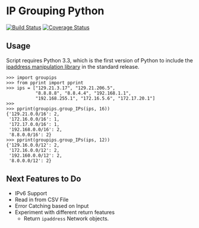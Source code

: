 IP Grouping Python
==================
[![Build
Status](https://travis-ci.org/RyPeck/IP-Grouping-Python.png?branch=master)](https://travis-ci.org/RyPeck/IP-Grouping-Python) [![Coverage Status](https://coveralls.io/repos/RyPeck/IP-Grouping-Python/badge.png)](https://coveralls.io/r/RyPeck/IP-Grouping-Python)

## Usage

Script requires Python 3.3, which is the first version of Python to include the [ipaddress manipulation library](http://docs.python.org/3.3/library/ipaddress) in the standard release.

~~~
>>> import groupips
>>> from pprint import pprint
>>> ips = ["129.21.3.17", "129.21.206.5", 
           "8.8.8.8", "8.8.4.4", "192.168.1.1",
           "192.168.255.1", "172.16.5.6", "172.17.20.1"]
>>> 
>>> pprint(groupips.group_IPs(ips, 16))
{'129.21.0.0/16': 2,
 '172.16.0.0/16': 1,
 '172.17.0.0/16': 1,
 '192.168.0.0/16': 2,
 '8.8.0.0/16': 2}
>>> pprint(groupips.group_IPs(ips, 12))
{'129.16.0.0/12': 2, 
 '172.16.0.0/12': 2, 
 '192.160.0.0/12': 2, 
 '8.0.0.0/12': 2}
~~~

## Next Features to Do

- IPv6 Support
- Read in from CSV File
- Error Catching based on Input
- Experiment with different return features
    - Return `ipaddress` Network objects.
